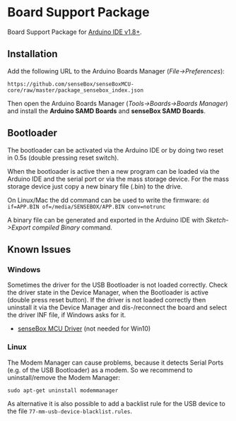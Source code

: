 # Board Support Package
Board Support Package for [Arduino IDE v1.8+](https://www.arduino.cc/en/Main/Software).


## Installation

Add the following URL to the Arduino Boards Manager (*File->Preferences*):
```
https://github.com/senseBox/senseBoxMCU-core/raw/master/package_sensebox_index.json
```
Then open the Arduino Boards Manager (*Tools->Boards->Boards Manager*) and install the 
**Arduino SAMD Boards** and **senseBox SAMD Boards**.


## Bootloader

The bootloader can be activated via the Arduino IDE or by doing two reset in 0.5s (double pressing reset switch).

When the bootloader is active then a new program can be loaded via the Arduino IDE and the serial port or via the mass storage device.
For the mass storage device just copy a new binary file (.bin) to the drive.

On Linux/Mac the dd command can be used to write the firmware: ```dd if=APP.BIN of=/media/SENSEBOX/APP.BIN conv=notrunc```

A binary file can be generated and exported in the Arduino IDE with *Sketch->Export compiled Binary* command.


## Known Issues

### Windows
Sometimes the driver for the USB Bootloader is not loaded correctly.
Check the driver state in the Device Manager, when the Bootloader is active (double press reset button).
If the driver is not loaded correctly then uninstall it via the Device Manager and dis-/reconnect the board and select the driver INF file, if Windows asks for it.
* [senseBox MCU Driver](https://github.com/sensebox/senseBoxMCU-core/raw/master/arduino/driver.zip) (not needed for Win10)

### Linux
The Modem Manager can cause problems, because it detects Serial Ports (e.g. of the USB Bootloader) as a modem.
So we recommend to uninstall/remove the Modem Manager:
```
sudo apt-get uninstall modemmanager
```
As alternative it is also possible to add a backlist rule for the USB device to the file ```77-mm-usb-device-blacklist.rules```.
